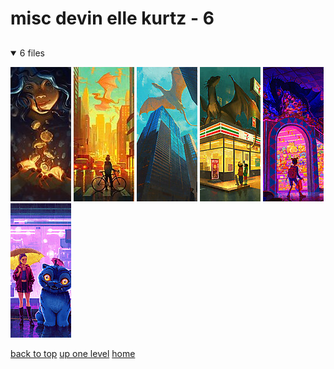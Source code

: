 # misc devin elle kurtz - 6

<a id=""></a>

## [](/README.MD)
<details open>
<summary>6 files</summary>
<p>

[![5838878 2022 11 21 by Devin Elle Kurtz](/.internals/thumbnails/mobile/misc%20devin%20elle%20kurtz/5838878_2022-11-21_by_devin_elle_kurtz.jpg "5838878 2022 11 21 by Devin Elle Kurtz")](/mobile/misc%20devin%20elle%20kurtz/5838878_2022-11-21_by_devin_elle_kurtz.jpg)
[![7714065 2024 06 14 by Devin Elle Kurtz](/.internals/thumbnails/mobile/misc%20devin%20elle%20kurtz/7714065_2024-06-14_by_devin_elle_kurtz.jpg "7714065 2024 06 14 by Devin Elle Kurtz")](/mobile/misc%20devin%20elle%20kurtz/7714065_2024-06-14_by_devin_elle_kurtz.jpg)
[![7714085 2024 06 14 by Devin Elle Kurtz](/.internals/thumbnails/mobile/misc%20devin%20elle%20kurtz/7714085_2024-06-14_by_devin_elle_kurtz.jpg "7714085 2024 06 14 by Devin Elle Kurtz")](/mobile/misc%20devin%20elle%20kurtz/7714085_2024-06-14_by_devin_elle_kurtz.jpg)
[![7714196 2024 06 14 by Devin Elle Kurtz](/.internals/thumbnails/mobile/misc%20devin%20elle%20kurtz/7714196_2024-06-14_by_devin_elle_kurtz.jpg "7714196 2024 06 14 by Devin Elle Kurtz")](/mobile/misc%20devin%20elle%20kurtz/7714196_2024-06-14_by_devin_elle_kurtz.jpg)
[![Aisha Neopets Angelica Pickles Bart Simpson Bedtime Bear Bubbles Ppg Bulbasaur Buttercup Ppg Chain Chomp Charmander Cheer Bear Chuckie Finster Deoxys Ditto Dumbo Character Eevee Flareon Furby 7714123 2024 06 14 by Devin Elle Kurtz](/.internals/thumbnails/mobile/misc%20devin%20elle%20kurtz/aisha__neopets_%20angelica_pickles%20bart_simpson%20bedtime_bear%20bubbles__ppg_%20bulbasaur%20buttercup__ppg_%20chain_chomp%20charmander%20cheer_bear%20chuckie_finster%20deoxys%20ditto%20dumbo__character_%20eevee%20flareon%20furby%20_7714123_2024-06-14_by_devin_elle_kurtz.jpg "Aisha Neopets Angelica Pickles Bart Simpson Bedtime Bear Bubbles Ppg Bulbasaur Buttercup Ppg Chain Chomp Charmander Cheer Bear Chuckie Finster Deoxys Ditto Dumbo Character Eevee Flareon Furby 7714123 2024 06 14 by Devin Elle Kurtz")](/mobile/misc%20devin%20elle%20kurtz/aisha__neopets_%20angelica_pickles%20bart_simpson%20bedtime_bear%20bubbles__ppg_%20bulbasaur%20buttercup__ppg_%20chain_chomp%20charmander%20cheer_bear%20chuckie_finster%20deoxys%20ditto%20dumbo__character_%20eevee%20flareon%20furby%20_7714123_2024-06-14_by_devin_elle_kurtz.jpg)
[![Derpy Kpop Demon Hunters Rumi Kpop Demon Hunters Sussie Kpop Demon Hunters 9844278 2025 08 23 by Devin Elle Kurtz](/.internals/thumbnails/mobile/misc%20devin%20elle%20kurtz/derpy__kpop_demon_hunters_%20rumi__kpop_demon_hunters_%20sussie__kpop_demon_hunters__9844278_2025-08-23_by_devin_elle_kurtz.jpg "Derpy Kpop Demon Hunters Rumi Kpop Demon Hunters Sussie Kpop Demon Hunters 9844278 2025 08 23 by Devin Elle Kurtz")](/mobile/misc%20devin%20elle%20kurtz/derpy__kpop_demon_hunters_%20rumi__kpop_demon_hunters_%20sussie__kpop_demon_hunters__9844278_2025-08-23_by_devin_elle_kurtz.jpg)

</p>
</details>


[back to top](#)
[up one level](/mobile/README.MD)
[home](/)
